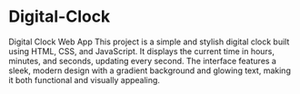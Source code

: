# Digital-Clock
Digital Clock Web App
This project is a simple and stylish digital clock built using HTML, CSS, and JavaScript. It displays the current time in hours, minutes, and seconds, updating every second. The interface features a sleek, modern design with a gradient background and glowing text, making it both functional and visually appealing.
